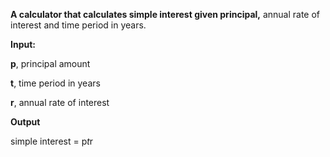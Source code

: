 **A calculator that calculates simple interest given principal,** annual rate of interest and time period in years.

**Input:**

 **p**, principal amount
   
 **t**, time period in years
   
 **r**, annual rate of interest
   
**Output**

   simple interest = p*t*r
